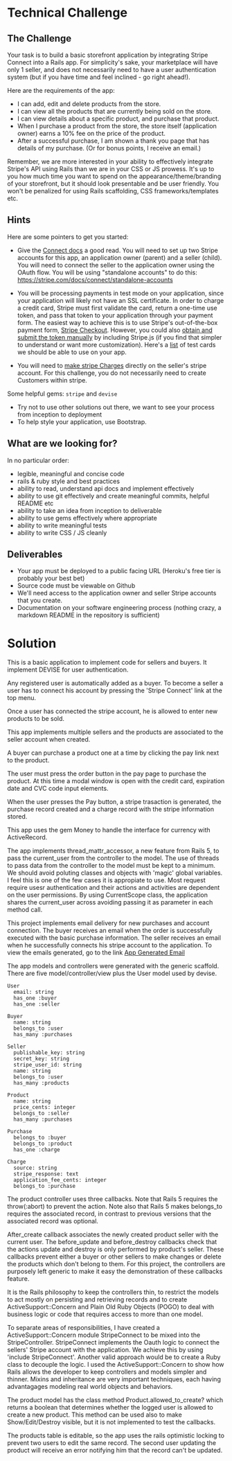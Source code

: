 

# Technical Challenge

## The Challenge

Your task is to build a basic storefront application by integrating Stripe Connect into a Rails app. For simplicity's sake, your marketplace will have only 1 seller, and does not necessarily need to have a user authentication system (but if you have time and feel inclined - go right ahead!).

Here are the requirements of the app:

- I can add, edit and delete products from the store.
- I can view all the products that are currently being sold on the store.
- I can view details about a specific product, and purchase that product.
- When I purchase a product from the store, the store itself (application owner) earns a 10% fee on the price of the product.
- After a successful purchase, I am shown a thank you page that has details of my purchase.  (Or for bonus points, I receive an email.)

Remember, we are more interested in your ability to effectively integrate Stripe's API using Rails than we are in your CSS or JS prowess. It's up to you how much time you want to spend on the appearance/theme/branding of your storefront, but it should look presentable and be user friendly. You won't be penalized for using Rails scaffolding, CSS frameworks/templates etc.

## Hints

Here are some pointers to get you started:

- Give the [Connect docs](https://stripe.com/docs/connect) a good read. You will need to set up two Stripe accounts for this app, an application owner (parent) and a seller (child). You will need to connect the seller to the application owner using the OAuth flow. You will be using "standalone accounts" to do this: https://stripe.com/docs/connect/standalone-accounts

- You will be processing payments in test mode on your application, since your application will likely not have an SSL certificate. In order to charge a credit card, Stripe must first validate the card, return a one-time use token, and pass that token to your application through your payment form. The easiest way to achieve this is to use Stripe's out-of-the-box payment form, [Stripe Checkout](https://stripe.com/docs/tutorials/checkout]). However, you could also [obtain and submit the token manually](https://stripe.com/docs/tutorials/forms) by including Stripe.js (if you find that simpler to understand or want more customization). Here's a [list](https://stripe.com/docs/testing#cards) of test cards we should be able to use on your app.

- You will need to [make stripe Charges](https://stripe.com/docs/connect/payments-fees) directly on the seller's stripe account. For this challenge, you do not necessarily need to create Customers within stripe.

Some helpful gems: `stripe` and `devise`

- Try not to use other solutions out there, we want to see your process from inception to deployment
- To help style your application, use Bootstrap.

## What are we looking for?

In no particular order:

- legible, meaningful and concise code
- rails & ruby style and best practices
- ability to read, understand api docs and implement effectively
- ability to use git effectively and create meaningful commits, helpful README etc
- ability to take an idea from inception to deliverable
- ability to use gems effectively where appropriate
- ability to write meaningful tests
- ability to write CSS / JS cleanly

## Deliverables

- Your app must be deployed to a public facing URL (Heroku's free tier is probably your best bet)
- Source code must be viewable on Github
- We'll need access to the application owner and seller Stripe accounts that you create.
- Documentation on your software engineering process (nothing crazy, a markdown README in the repository is sufficient)


# Solution

 This is a basic application to implement code for sellers and buyers.
It implement DEVISE for user authentication. 

Any registered user is automatically added as a buyer. To become a seller
a user has to connect his account by pressing the 'Stripe Connect' link at the top menu.

Once a user has connected the stripe account, he is allowed to enter new products to be sold.

This app implements multiple sellers and the products are associated to the seller account when created.

A buyer can purchase a product one at a time by clicking the pay link next to the product.

The user must press the order button in the pay page to purchase the product. At this time a modal window is open with the credit card, expiration date and CVC code input elements.

When the user presses the Pay button, a stripe trasaction is generated, the purchase record created and a charge record with the stripe information stored.

This app uses the gem Money to handle the interface for currency with ActiveRecord.

The app implements thread_mattr_accessor, a new feature from Rails 5, to pass 
the current_user from the controller to the model. The use of threads to pass data
from the controller to the model must be kept to a minimum.
We should avoid poluting classes and objects with 'magic' global variables.
I feel this is one of the few cases it is appropiate to use.
Most request require usesr authentication and 
their actions and activities are dependent on the user permissions.
By using CurrentScope class, the application shares the current_user across avoiding
passing it as parameter in each method call.

This project implements email delivery for new purchases and account connection.
The buyer receives an email when the order is successfully executed with the 
basic purchase information. 
The seller receives an email when he successfully connects his stripe account
to the application.
To view the emails generated, 
go to the link [App Generated Email](http://173.66.176.122:1080/ "Mail")

The app models and controllers were generated with the generic scaffold. 
There are five model/controller/view plus the User model used by devise.

```
User
  email: string
  has_one :buyer
  has_one :seller

Buyer
  name: string
  belongs_to :user
  has_many :purchases

Seller
  publishable_key: string
  secret_key: string
  stripe_user_id: string
  name: string
  belongs_to :user
  has_many :products

Product
  name: string
  price_cents: integer
  belongs_to :seller
  has_many :purchases

Purchase
  belongs_to :buyer
  belongs_to :product
  has_one :charge

Charge
  source: string
  stripe_response: text
  application_fee_cents: integer
  belongs_to :purchase
```

The product controller uses three callbacks. Note that Rails 5 requires the throw(:abort) to
prevent the action. Note also that Rails 5 makes belongs_to requires the associated record, in
contrast to previous versions that the associated record was optional.

After_create callback associates the newly created product seller with the current user.
The before_update and before_destroy callbacks check that the actions update and destroy 
is only performed by product's seller. 
These callbacks prevent either a buyer or other sellers to make changes or delete the products
which don't belong to them.
For this project, the controllers are purposely left generic to make it easy
the demonstration of these callbacks feature. 

It is the Rails philosophy to keep the controllers thin, to restrict the models to act mostly
on persisting and retrieving records and to create ActiveSupport::Concern and Plain Old Ruby Objects (POGO) to deal
with business logic or code that requires access to more than one model.

To separate areas of responsibilities, I have created a ActiveSupport::Concern module 
StripeConnect to be mixed into the 
StripeController.
StripeConnect implements the Oauth logic to connect the sellers' Stripe account 
with the application.
We achieve this by using 'include StripeConnect'. 
Another valid approach would be to create a Ruby class to decouple the logic.
I used the ActiveSupport::Concern to show how Rails allows the developer
to keep controllers and models simpler and thinner. 
Mixins and inheritance are very important techniques, each having advantagages modeling
real world objects and behaviors.


The product model has the class method Product.allowed_to_create? which returns a boolean 
that determines whether the logged user is allowed to create a new product. This method
can be used also to make Show/Edit/Destroy visible, but it is not implemented to test the
callbacks.

The products table is editable, so the app uses the rails optimistic locking to prevent two users
to edit the same record. The second user updating the product will receive an error notifying him
that the record can't be updated.
